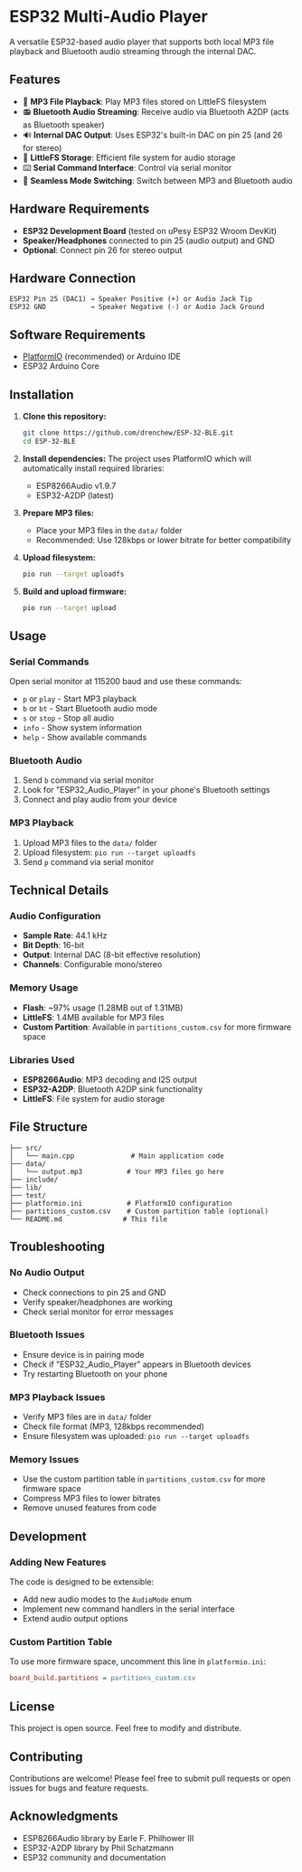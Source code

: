 # ESP32 Multi-Audio Player

A versatile ESP32-based audio player that supports both local MP3 file playback and Bluetooth audio streaming through the internal DAC.

## Features

- 🎵 **MP3 File Playback**: Play MP3 files stored on LittleFS filesystem
- 📻 **Bluetooth Audio Streaming**: Receive audio via Bluetooth A2DP (acts as Bluetooth speaker)
- 🔊 **Internal DAC Output**: Uses ESP32's built-in DAC on pin 25 (and 26 for stereo)
- 💾 **LittleFS Storage**: Efficient file system for audio storage
- ⌨️ **Serial Command Interface**: Control via serial monitor
- 🔄 **Seamless Mode Switching**: Switch between MP3 and Bluetooth audio

## Hardware Requirements

- **ESP32 Development Board** (tested on uPesy ESP32 Wroom DevKit)
- **Speaker/Headphones** connected to pin 25 (audio output) and GND
- **Optional**: Connect pin 26 for stereo output

## Hardware Connection

```
ESP32 Pin 25 (DAC1) → Speaker Positive (+) or Audio Jack Tip
ESP32 GND           → Speaker Negative (-) or Audio Jack Ground
```

## Software Requirements

- [PlatformIO](https://platformio.org/) (recommended) or Arduino IDE
- ESP32 Arduino Core

## Installation

1. **Clone this repository:**
   ```bash
   git clone https://github.com/drenchew/ESP-32-BLE.git
   cd ESP-32-BLE
   ```

2. **Install dependencies:**
   The project uses PlatformIO which will automatically install required libraries:
   - ESP8266Audio v1.9.7
   - ESP32-A2DP (latest)

3. **Prepare MP3 files:**
   - Place your MP3 files in the `data/` folder
   - Recommended: Use 128kbps or lower bitrate for better compatibility

4. **Upload filesystem:**
   ```bash
   pio run --target uploadfs
   ```

5. **Build and upload firmware:**
   ```bash
   pio run --target upload
   ```

## Usage

### Serial Commands

Open serial monitor at 115200 baud and use these commands:

- `p` or `play` - Start MP3 playback
- `b` or `bt` - Start Bluetooth audio mode
- `s` or `stop` - Stop all audio
- `info` - Show system information
- `help` - Show available commands

### Bluetooth Audio

1. Send `b` command via serial monitor
2. Look for "ESP32_Audio_Player" in your phone's Bluetooth settings
3. Connect and play audio from your device

### MP3 Playback

1. Upload MP3 files to the `data/` folder
2. Upload filesystem: `pio run --target uploadfs`
3. Send `p` command via serial monitor

## Technical Details

### Audio Configuration

- **Sample Rate**: 44.1 kHz
- **Bit Depth**: 16-bit
- **Output**: Internal DAC (8-bit effective resolution)
- **Channels**: Configurable mono/stereo

### Memory Usage

- **Flash**: ~97% usage (1.28MB out of 1.31MB)
- **LittleFS**: 1.4MB available for MP3 files
- **Custom Partition**: Available in `partitions_custom.csv` for more firmware space

### Libraries Used

- **ESP8266Audio**: MP3 decoding and I2S output
- **ESP32-A2DP**: Bluetooth A2DP sink functionality
- **LittleFS**: File system for audio storage

## File Structure

```
├── src/
│   └── main.cpp              # Main application code
├── data/
│   └── output.mp3           # Your MP3 files go here
├── include/
├── lib/
├── test/
├── platformio.ini           # PlatformIO configuration
├── partitions_custom.csv    # Custom partition table (optional)
└── README.md               # This file
```

## Troubleshooting

### No Audio Output
- Check connections to pin 25 and GND
- Verify speaker/headphones are working
- Check serial monitor for error messages

### Bluetooth Issues
- Ensure device is in pairing mode
- Check if "ESP32_Audio_Player" appears in Bluetooth devices
- Try restarting Bluetooth on your phone

### MP3 Playback Issues
- Verify MP3 files are in `data/` folder
- Check file format (MP3, 128kbps recommended)
- Ensure filesystem was uploaded: `pio run --target uploadfs`

### Memory Issues
- Use the custom partition table in `partitions_custom.csv` for more firmware space
- Compress MP3 files to lower bitrates
- Remove unused features from code

## Development

### Adding New Features

The code is designed to be extensible:

- Add new audio modes to the `AudioMode` enum
- Implement new command handlers in the serial interface
- Extend audio output options

### Custom Partition Table

To use more firmware space, uncomment this line in `platformio.ini`:
```ini
board_build.partitions = partitions_custom.csv
```

## License

This project is open source. Feel free to modify and distribute.

## Contributing

Contributions are welcome! Please feel free to submit pull requests or open issues for bugs and feature requests.

## Acknowledgments

- ESP8266Audio library by Earle F. Philhower III
- ESP32-A2DP library by Phil Schatzmann
- ESP32 community and documentation
